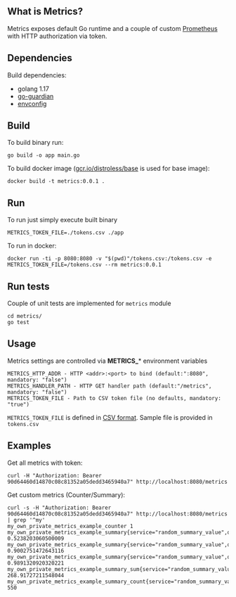 ## What is Metrics?
Metrics exposes default Go runtime and a couple of custom [Prometheus](https://prometheus.io/docs/guides/go-application/)
with HTTP authorization via token.

## Dependencies

Build dependencies:
* golang 1.17
* [go-guardian](https://pkg.go.dev/github.com/shaj13/go-guardian/v2)
* [envconfig](https://github.com/kelseyhightower/envconfig)

## Build
To build binary run:
```  
go build -o app main.go
```
To build docker image ([gcr.io/distroless/base](https://github.com/GoogleContainerTools/distroless) is used for base image):
```
docker build -t metrics:0.0.1 .
```
## Run
To run just simply execute built binary
```  
METRICS_TOKEN_FILE=./tokens.csv ./app
```
To run in docker:
```
docker run -ti -p 8080:8080 -v "$(pwd)"/tokens.csv:/tokens.csv -e METRICS_TOKEN_FILE=/tokens.csv --rm metrics:0.0.1
```
## Run tests
Couple of unit tests are implemented for `metrics` module
```
cd metrics/
go test
```
## Usage
Metrics settings are controlled via  **METRICS_*** environment variables
```
METRICS_HTTP_ADDR - HTTP <addr>:<port> to bind (default:":8080", mandatory: "false") 
METRICS_HANDLER_PATH - HTTP GET handler path (default:"/metrics", mandatory: "false")  
METRICS_TOKEN_FILE - Path to CSV token file (no defaults, mandatory: "true")
```
`METRICS_TOKEN_FILE` is defined in [CSV format](https://pkg.go.dev/github.com/shaj13/go-guardian/v2/auth/strategies/token#NewStaticFromFile). Sample file is provided in `tokens.csv`
## Examples
Get all metrics with token:
```
curl -H "Authorization: Bearer 90d64460d14870c08c81352a05dedd3465940a7" http://localhost:8080/metrics
```
Get custom metrics (Counter/Summary):
```
curl -s -H "Authorization: Bearer 90d64460d14870c08c81352a05dedd3465940a7" http://localhost:8080/metrics | grep '^my'
my_own_private_metrics_example_counter 1
my_own_private_metrics_example_summary{service="random_summary_value",quantile="0.5"} 0.5238203060500009
my_own_private_metrics_example_summary{service="random_summary_value",quantile="0.9"} 0.9002751472643116
my_own_private_metrics_example_summary{service="random_summary_value",quantile="0.99"} 0.9891320920320221
my_own_private_metrics_example_summary_sum{service="random_summary_value"} 268.91727211548044
my_own_private_metrics_example_summary_count{service="random_summary_value"} 550
```